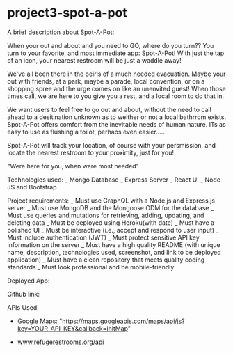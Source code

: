 # project3-spot-a-pot

A brief description about Spot-A-Pot:

When your out and about and you need to GO, where do you turn?? You turn to your favorite, and most immediate app: Spot-A-Pot! With just the tap of an icon, your nearest restroom will be just a waddle away!

We've all been there in the peirls of a much needed evacuation. Maybe your out with friends, at a park, maybe a parade, local convention, or on a shopping spree and the urge comes on like an unenvited guest! When those times call, we are here to you give you a rest, and a local room to do that in.

We want users to feel free to go out and about, without the need to call ahead to a desitination unknown as to weither or not a local bathrrom exists. Spot-A-Pot offers comfort from the inevitable needs of human nature. ITs as easy to use as flushing a toilot, perhaps even easier.....

Spot-A-Pot will track your location, of course with your persmission, and locate the nearest restroom to your proximity, just for you!

"Were here for you, when were most needed"

Technologies used:
_ Mongo Database
_ Express Server
_ React UI
_ Node JS and Bootstrap

Project requirements:
_ Must use GraphQL with a Node.js and Express.js server
_ Must use MongoDB and the Mongoose ODM for the database
_ Must use queries and mutations for retrieving, adding, updating, and deleting data
_ Must be deployed using Heroku(with date)
_ Must have a polished UI
_ Must be interactive (i.e., accept and respond to user input)
_ Must include authentication (JWT)
_ Must protect sensitive API key information on the server
_ Must have a high quality README (with unique name, description, technologies used, screenshot, and link to be deployed application)
_ Must have a clean repository that meets quality coding standards
\_ Must look professional and be mobile-friendly

Deployed App:

Github link:

APIs Used:

- Google Maps: "https://maps.googleapis.com/maps/api/js?key=YOUR_API_KEY&callback=initMap"

- www.refugerestrooms.org/api
